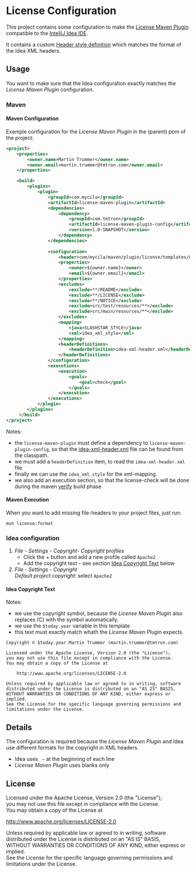 # License Configuration

This project contains some configuration to make the [License Maven Plugin](http://code.mycila.com/license-maven-plugin/) compatible to the [IntelliJ Idea IDE](https://www.jetbrains.com/idea/).

It contains a custom [Header style definition](http://code.mycila.com/license-maven-plugin/#changing-header-style-definitions) which matches the format of the Idea XML headers. 
 
## Usage

You want to make sure that the Idea configuration exactly matches the _License Maven Plugin_ configuration. 

### Maven

#### Maven Configuration
Example configuration for the _License Maven Plugin_ in the (parent) pom of the project: 

```xml
<project>
    <properties>
        <owner.name>Martin Trummer</owner.name>
        <owner.email>martin.trummer@tmtron.com</owner.email>
    </properties>

    <build>
        <plugins>
            <plugin>
                <groupId>com.mycila</groupId>
                <artifactId>license-maven-plugin</artifactId>
                <dependencies>
                    <dependency>
                        <groupId>com.tmtron</groupId>
                        <artifactId>license-maven-plugin-config</artifactId>
                        <version>1.0-SNAPSHOT</version>
                    </dependency>
                </dependencies>
    
                <configuration>
                    <header>com/mycila/maven/plugin/license/templates/APACHE-2.txt</header>
                    <properties>
                        <owner>${owner.name}</owner>
                        <email>${owner.email}</email>
                    </properties>
                    <excludes>
                        <exclude>**/README</exclude>
                        <exclude>**/LICENSE</exclude>
                        <exclude>**/NOTICE</exclude>
                        <exclude>src/test/resources/**</exclude>
                        <exclude>src/main/resources/**</exclude>
                    </excludes>
                    <mapping>
                        <java>SLASHSTAR_STYLE</java>
                        <xml>idea_xml_style</xml>
                    </mapping>
                    <headerDefinitions>
                        <headerDefinition>idea-xml-header.xml</headerDefinition>
                    </headerDefinitions>
                </configuration>
                <executions>
                    <execution>
                        <goals>
                            <goal>check</goal>
                        </goals>
                    </execution>
                </executions>
            </plugin>
        </plugins>
     </build>
</project>     
```

Notes:
 * the `license-maven-plugin` must define a dependency to `license-maven-plugin-config`, so that the [idea-xml-header.xml](src/main/resources/idea-xml-header.xml) file can be found from the classpath.
 * we must add a `headerDefinition` item, to read the `idea-xml-header.xml` file
 * finally we can use the `idea_xml_style` for the xml-mapping.
 * we also add an execution section, so that the license-check will be done during the maven [verify](https://maven.apache.org/guides/introduction/introduction-to-the-lifecycle.html) build phase  

#### Maven Execution
When you want to add missing file-headers to your project files, just run:

    mvn license:format
 
### Idea configuration
1. _File_ - _Settings_ - _Copyright_- _Copyright profiles_
   * Click the + button and add a new profile called `Apache2`
   * Add the copyright text - see section [Idea Copyright Text](#idea-copyright-text) below        
1. _File_ - _Settings_ - _Copyright_  
   _Default project copyright_: select `Apache2`  
    
#### Idea Copyright Text
Notes:
 * we use the copyright symbol, because the _License Maven Plugin_ also replaces (C) with the symbol automatically.
 * we use the `$today.year` variable in this template
 * this text must exactly match whath the _License Maven Plugin_ expects. 

```
Copyright © $today.year Martin Trummer (martin.trummer@tmtron.com)

Licensed under the Apache License, Version 2.0 (the "License");
you may not use this file except in compliance with the License.
You may obtain a copy of the License at

    http://www.apache.org/licenses/LICENSE-2.0

Unless required by applicable law or agreed to in writing, software
distributed under the License is distributed on an "AS IS" BASIS,
WITHOUT WARRANTIES OR CONDITIONS OF ANY KIND, either express or implied.
See the License for the specific language governing permissions and
limitations under the License.
```

## Details

The configuration is required because the _License Maven Plugin_ and Idea use different formats for the copyright in XML headers.
* Idea uses `  ~ ` at the beginning of each line
* _License Maven Plugin_ uses blanks only

## License

Licensed under the Apache License, Version 2.0 (the "License");  
you may not use this file except in compliance with the License.  
You may obtain a copy of the License at

http://www.apache.org/licenses/LICENSE-2.0

Unless required by applicable law or agreed to in writing, software  
distributed under the License is distributed on an "AS IS" BASIS,  
WITHOUT WARRANTIES OR CONDITIONS OF ANY KIND, either express or implied.  
See the License for the specific language governing permissions and  
limitations under the License.